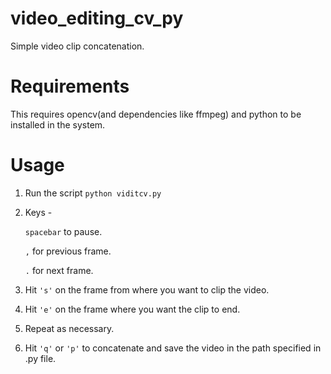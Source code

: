 # video_editing_cv_py
Simple video clip concatenation.

# Requirements

This requires opencv(and dependencies like ffmpeg) and python to be installed in the system.

# Usage

1. Run the script ```python viditcv.py```
2. Keys - 

   ```spacebar``` to pause.

   ```,``` for previous frame.
   
   ```.``` for next frame.
   
3. Hit ```'s'``` on the frame from where you want to clip the video.

4. Hit ```'e'``` on the frame where you want the clip to end.

5. Repeat as necessary.

6. Hit ```'q'``` or ```'p'``` to concatenate and save the video in the path specified in .py file.



